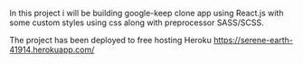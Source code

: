 In this project i will be building google-keep clone app using React.js with some custom styles using css along with preprocessor SASS/SCSS. 

The project has been deployed to free hosting Heroku
https://serene-earth-41914.herokuapp.com/

